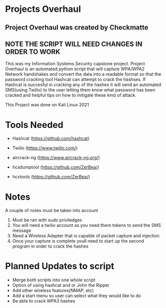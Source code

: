 # Projects Overhaul

## Project Overhaul was created by Checkmatte

## NOTE THE SCRIPT WILL NEED CHANGES IN ORDER TO WORK

This was my Information Systems Security capstone project. Project Overhaul is an automated python script that will capture WPA/WPA2 Network handshakes and convert the data into a readable format so that the password cracking tool Hashcat can attempt to crack the hashses. If Hashcat is succesful in cracking any of the hashes it will send an automated SMS(using Twilio) to the user letting them know what password has been cracked and helpful tips on how to mitigate these kind of attack.

This Project was done on Kali Linux 2021

# Tools Needed

  * Hashcat (https://github.com/hashcat)
  
  * Twilio (https://www.twilio.com/)
  
  * aircrack-ng (https://www.aircrack-ng.org/)
  
  * hcxdumptool (https://github.com/ZerBea/)
  
  * hcxtools (https://github.com/ZerBea/)
# Notes  
 A couple of notes must be taken into account
 1. Must be ran with sudo priviledges
 2. You will need a twilio account as you need there tokens to send the SMS message
 3. Need a Wireless Adapter that is capable of packet capture and injection
 4. Once your capture is complete youll need to start up the second program in order to crack the hashes
 
 # Planned Updates to script
 * Merge both scripts into one whole script
 * Option of using hashcat and or John the Ripper
 * Add other wireless features(NMAP, etc)
 * Add a start menu so user can select what they would like to do
 * Be able to crack WPA3 hashes
